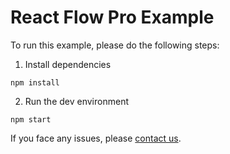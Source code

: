 # React Flow Pro Example

To run this example, please do the following steps:

1. Install dependencies

```
npm install
```

2. Run the dev environment

```
npm start
```

If you face any issues, please [contact us](https://pro.reactflow.dev/contact).
